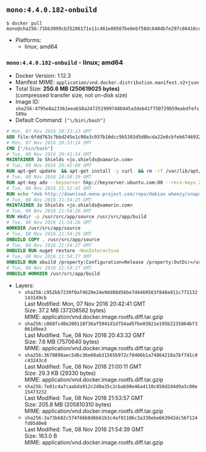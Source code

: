 ## `mono:4.4.0.182-onbuild`

```console
$ docker pull mono@sha256:71bb3099cb35286171e11c481e80507be0eb758dc640db7e297c66418cd76a50
```

-	Platforms:
	-	linux; amd64

### `mono:4.4.0.182-onbuild` - linux; amd64

-	Docker Version: 1.12.3
-	Manifest MIME: `application/vnd.docker.distribution.manifest.v2+json`
-	Total Size: **250.6 MB (250619025 bytes)**  
	(compressed transfer size, not on-disk size)
-	Image ID: `sha256:4795e8a23361eeab58a247251999748b945a3deb41f750729b59eabdfefc589a`
-	Default Command: `["\/bin\/bash"]`

```dockerfile
# Mon, 07 Nov 2016 20:33:23 GMT
ADD file:6fdd763c7bbd245e1c98a3c937b10dcc9b5383d5d0bcda22e8cbfeb6746932da in / 
# Mon, 07 Nov 2016 20:33:24 GMT
CMD ["/bin/bash"]
# Tue, 08 Nov 2016 20:41:54 GMT
MAINTAINER Jo Shields <jo.shields@xamarin.com>
# Tue, 08 Nov 2016 20:42:08 GMT
RUN apt-get update 	&& apt-get install -y curl 	&& rm -rf /var/lib/apt/lists/*
# Tue, 08 Nov 2016 20:58:39 GMT
RUN apt-key adv --keyserver hkp://keyserver.ubuntu.com:80 --recv-keys 3FA7E0328081BFF6A14DA29AA6A19B38D3D831EF
# Tue, 08 Nov 2016 21:52:45 GMT
RUN echo "deb http://download.mono-project.com/repo/debian wheezy/snapshots/4.4.0.182 main" > /etc/apt/sources.list.d/mono-xamarin.list 	&& apt-get update 	&& apt-get install -y binutils mono-devel ca-certificates-mono fsharp mono-vbnc nuget referenceassemblies-pcl 	&& rm -rf /var/lib/apt/lists/* /tmp/*
# Tue, 08 Nov 2016 21:54:25 GMT
MAINTAINER Jo Shields <jo.shields@xamarin.com>
# Tue, 08 Nov 2016 21:54:26 GMT
RUN mkdir -p /usr/src/app/source /usr/src/app/build
# Tue, 08 Nov 2016 21:54:26 GMT
WORKDIR /usr/src/app/source
# Tue, 08 Nov 2016 21:54:26 GMT
ONBUILD COPY . /usr/src/app/source
# Tue, 08 Nov 2016 21:54:27 GMT
ONBUILD RUN nuget restore -NonInteractive
# Tue, 08 Nov 2016 21:54:27 GMT
ONBUILD RUN xbuild /property:Configuration=Release /property:OutDir=/usr/src/app/build/
# Tue, 08 Nov 2016 21:54:27 GMT
ONBUILD WORKDIR /usr/src/app/build
```

-	Layers:
	-	`sha256:c952bb7239f0af4620e24e9dd88d56be7d4469563f840a911c7721321431d9cb`  
		Last Modified: Mon, 07 Nov 2016 20:42:41 GMT  
		Size: 37.2 MB (37208582 bytes)  
		MIME: application/vnd.docker.image.rootfs.diff.tar.gzip
	-	`sha256:c868fcd8e200118f36af5941d1d754ad5fbe03821e195b2235864bf3061d9ee3`  
		Last Modified: Tue, 08 Nov 2016 20:43:32 GMT  
		Size: 7.6 MB (7570640 bytes)  
		MIME: application/vnd.docker.image.rootfs.diff.tar.gzip
	-	`sha256:3670898aec5d6c36e68ab31565b972cf8406b1a74864218a7bf7d1c0c43243cd`  
		Last Modified: Tue, 08 Nov 2016 21:00:11 GMT  
		Size: 29.3 KB (29330 bytes)  
		MIME: application/vnd.docker.image.rootfs.diff.tar.gzip
	-	`sha256:7e01c4a7caabda912c2d0a35c2cbab98e46a4110c850d2d4d9a3c80e15473232`  
		Last Modified: Tue, 08 Nov 2016 21:53:57 GMT  
		Size: 205.8 MB (205810310 bytes)  
		MIME: application/vnd.docker.image.rootfs.diff.tar.gzip
	-	`sha256:3a73b682c574f66b0d6b61b3c4af81106c3a338ebe6639d2dc56f124fd05d0e8`  
		Last Modified: Tue, 08 Nov 2016 21:54:39 GMT  
		Size: 163.0 B  
		MIME: application/vnd.docker.image.rootfs.diff.tar.gzip
